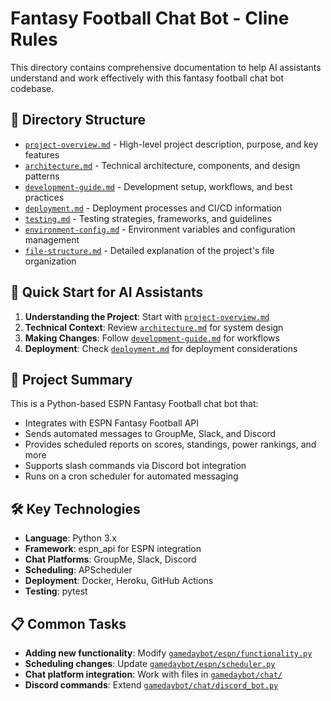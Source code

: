 # Fantasy Football Chat Bot - Cline Rules

This directory contains comprehensive documentation to help AI assistants understand and work effectively with this fantasy football chat bot codebase.

## 📁 Directory Structure

- [`project-overview.md`](./project-overview.md) - High-level project description, purpose, and key features
- [`architecture.md`](./architecture.md) - Technical architecture, components, and design patterns
- [`development-guide.md`](./development-guide.md) - Development setup, workflows, and best practices
- [`deployment.md`](./deployment.md) - Deployment processes and CI/CD information
- [`testing.md`](./testing.md) - Testing strategies, frameworks, and guidelines
- [`environment-config.md`](./environment-config.md) - Environment variables and configuration management
- [`file-structure.md`](./file-structure.md) - Detailed explanation of the project's file organization

## 🚀 Quick Start for AI Assistants

1. **Understanding the Project**: Start with [`project-overview.md`](./project-overview.md)
2. **Technical Context**: Review [`architecture.md`](./architecture.md) for system design
3. **Making Changes**: Follow [`development-guide.md`](./development-guide.md) for workflows
4. **Deployment**: Check [`deployment.md`](./deployment.md) for deployment considerations

## 🎯 Project Summary

This is a Python-based ESPN Fantasy Football chat bot that:
- Integrates with ESPN Fantasy Football API
- Sends automated messages to GroupMe, Slack, and Discord
- Provides scheduled reports on scores, standings, power rankings, and more
- Supports slash commands via Discord bot integration
- Runs on a cron scheduler for automated messaging

## 🛠️ Key Technologies

- **Language**: Python 3.x
- **Framework**: espn_api for ESPN integration
- **Chat Platforms**: GroupMe, Slack, Discord
- **Scheduling**: APScheduler
- **Deployment**: Docker, Heroku, GitHub Actions
- **Testing**: pytest

## 📋 Common Tasks

- **Adding new functionality**: Modify [`gamedaybot/espn/functionality.py`](../gamedaybot/espn/functionality.py)
- **Scheduling changes**: Update [`gamedaybot/espn/scheduler.py`](../gamedaybot/espn/scheduler.py)
- **Chat platform integration**: Work with files in [`gamedaybot/chat/`](../gamedaybot/chat/)
- **Discord commands**: Extend [`gamedaybot/chat/discord_bot.py`](../gamedaybot/chat/discord_bot.py)